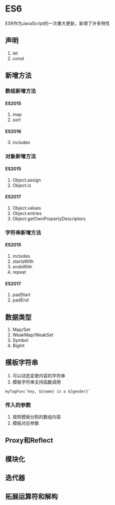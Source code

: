 # ES6

ES6作为JavaScript的一次重大更新，新增了许多特性

## 声明

1. let
2. const

## 新增方法

### 数组新增方法

#### ES2015

1. map
2. sort

#### ES2016

3. includes

### 对象新增方法

#### ES2015

1. Object.assign
2. Object.is

#### ES2017

1. Object.values
2. Object.entries
3. Object.getOwnPropertyDescriptors

### 字符串新增方法

#### ES2015

1. includes
2. startsWith
3. endsWith
4. repeat

#### ES2017

1. padStart
2. padEnd

## 数据类型

1. Map/Set
2. WeakMap/WeakSet
3. Symbol
4. BigInt

## 模板字符串

1. 可以动态变更内容的字符串
2. 模板字符串支持函数调用

```JS
myTagFunc`hey, ${name} is a ${gender}`
```

### 传入的参数

1. 按照模板分割的数组内容
2. 模板对应参数

## Proxy和Reflect

## 模块化

## 迭代器

## 拓展运算符和解构
